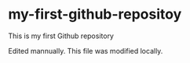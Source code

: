 # my-first-github-repositoy
This is my first Github repository

Edited mannually. This file was modified locally.
